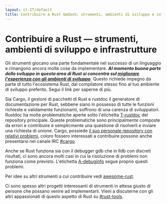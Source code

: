 ```yaml
---
layout: it-IT/default
title: Contribuire a Rust &mdash; strumenti, ambienti di sviluppo e infrastrutture &middot; Linguaggio di programmazione Rust
---
```


# Contribuire a Rust &mdash; strumenti, ambienti di sviluppo e infrastrutture

Gli strumenti giocano una parte fondamentale nel successo di un linguaggio
e rimangono ancora molte cose da implementare.
***Al momento buona parte dello sviluppo in questa area di Rust si concentra
sul [migliorare l'esperienza con gli ambienti di sviluppo][ides]***.
Questo richiede impegno da parte di tutto l'ecosistema Rust, dal compilatore
stesso fino al tuo ambiente di sviluppo preferito.
Segui il link per saperne di più.

Sia Cargo, il gestore di pacchetti di Rust e rustdoc
il generatore di documentazione per Rust, sebbene
siano in possesso di tutte le funzioni richieste e 
validamente funzionanti, soffrono di una carenza di sviluppatori.
Rustdoc ha molte problematiche aperte sotto l'etichetta
[T-rustdoc] del repository principale.
Queste problematiche sono principalmente composte da
errori e contribuire è semplicmente una questione di 
risolverli e inviare una richiesta di unione.
Cargo, possiede [il suo personale repository con relativi problemi][Cargo],
coloro fossero interessati a contribuire possono anche presentarsi
nel canale IRC [#cargo].

Anche se Rust funziona sia con il debugger gdb che in lldb con discreti
risultati, ci sono ancora molti casi in cui la risoluzione di problemi
non funziona come previsto. L'etichetta [A-debuginfo] segue proprio
questi problemi.

Per idee su altri strumenti a cui contribuire vedi 
[awesome-rust].

Ci sono spesso altri progetti interessanti di strumenti in attesa
giusto di persone che possano venire ad implementarli.
Vieni a discuterne con gli altri appassionati di questo aspetto di
Rust su [#rust-tools].

[#cargo]: https://kiwiirc.com/nextclient/#ircs://irc.mozilla.org:6697/#rustc?nick=rustacean??
[#rust-tools]: https://kiwiirc.com/nextclient/#ircs://irc.mozilla.org:6697/#rust-tools?nick=rustacean??
[A-debuginfo]: https://github.com/rust-lang/rust/issues?q=is%3Aopen+is%3Aissue+label%3AA-debuginfo
[T-rustdoc]: https://github.com/rust-lang/rust/issues?q=is%3Aopen+is%3Aissue+label%3AT-rustdoc
[Cargo]: https://github.com/rust-lang/cargo/issues
[awesome-rust]: https://github.com/kud1ing/awesome-rust
[ides]: https://forge.rust-lang.org/ides.html
